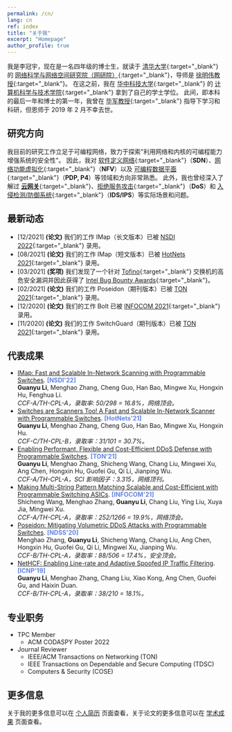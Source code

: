 ```yaml
---
permalink: /cn/
lang: cn
ref: index
title: "关于我"
excerpt: "Homepage"
author_profile: true
---
```


我是李冠宇，现在是一名四年级的博士生，就读于 [清华大学](https://www.tsinghua.edu.cn){:target="\_blank"} 的 [网络科学与网络空间研究院（网研院）](http://www.insc.tsinghua.edu.cn){:target="\_blank"}，导师是 [徐明伟教授](http://routing.netlab.edu.cn/tiki-index.php?page=Mingwei+Xu){:target="\_blank"}。
在这之前，我在 [华中科技大学](http://www.hust.edu.cn){:target="\_blank"} 的 [计算机科学与技术学院](http://cs.hust.edu.cn){:target="\_blank"} 拿到了自己的学士学位。
此间，即本科的最后一年和博士的第一年，我曾在 [毕军教授](http://netarchlab.tsinghua.edu.cn/~junbi/){:target="\_blank"} 指导下学习和科研，但恩师于 2019 年 2 月不幸去世。 

研究方向
------
我目前的研究工作立足于可编程网络，致力于探索"利用网络和内核的可编程能力增强系统的安全性"。
因此，我对 [软件定义网络](https://en.wikipedia.org/wiki/Software-defined_networking){:target="\_blank"}（**SDN**）、[网络功能虚拟化](https://en.wikipedia.org/wiki/Network_function_virtualization){:target="\_blank"}（**NFV**）以及 [可编程数据平面](https://searchnetworking.techtarget.com/answer/What-is-a-programmable-data-plane-and-where-does-P4-fit-in){:target="\_blank"}（**PDP, P4**）等领域和方向非常熟悉。
此外，我也曾经深入了解过 [**云网关**](https://www.telco.com/blog/what-is-cloud-gateway/){:target="\_blank"}、[拒绝服务攻击](https://en.wikipedia.org/wiki/Denial-of-service_attack){:target="\_blank"}（**DoS**）和 [入侵检测/防御系统](https://en.wikipedia.org/wiki/Intrusion_detection_system){:target="\_blank"}（**IDS/IPS**）等实际场景和问题。

最新动态
------
* [12/2021] **(论文)** 我们的工作 IMap（长文版本）已被 [NSDI 2022](https://www.usenix.org/conference/nsdi22){:target="\_blank"} 录用。
* [08/2021] **(论文)** 我们的工作 IMap（短文版本）已被 [HotNets 2021](https://conferences.sigcomm.org/hotnets/2021){:target="\_blank"} 录用。
* [03/2021] **(奖项)** 我们发现了一个针对 [Tofino](https://www.intel.com/content/www/us/en/products/network-io/programmable-ethernet-switch.html){:target="\_blank"} 交换机的高危安全漏洞并因此获得了 [Intel Bug Bounty Awards](https://www.intel.com/content/www/us/en/security-center/bug-bounty-program.html){:target="\_blank"}。
* [02/2021] **(论文)** 我们的工作 Poseidon（期刊版本）已被 [TON 2021](https://ieeexplore.ieee.org/abstract/document/9387461){:target="\_blank"} 录用。
* [12/2020] **(论文)** 我们的工作 Bolt 已被 [INFOCOM 2021](https://infocom2021.ieee-infocom.org/accepted-paper-list-main-conference/#132){:target="\_blank"} 录用。
* [11/2020] **(论文)** 我们的工作 SwitchGuard（期刊版本）已被 [TON 2021](https://ieeexplore.ieee.org/abstract/document/9288943){:target="\_blank"} 录用。

代表成果
------
* [IMap: Fast and Scalable In-Network Scanning with Programmable Switches](/publications/2022-04-NSDI-IMap). **<font color="#6384E2">[NSDI'22]</font>**  
**Guanyu Li**, Menghao Zhang, Cheng Guo, Han Bao, Mingwe Xu, Hongxin Hu, Fenghua Li.  
*CCF-A/TH-CPL-A，录取率: 50/298 = 16.8%，网络顶会。*
* [Switches are Scanners Too! A Fast and Scalable In-Network Scanner with Programmable Switches](/publications/2021-11-HotNets-IMap). **<font color="#6384E2">[HotNets'21]</font>**  
**Guanyu Li**, Menghao Zhang, Cheng Guo, Han Bao, Mingwe Xu, Hongxin Hu.  
*CCF-C/TH-CPL-B，录取率：31/101 = 30.7%。*
* [Enabling Performant, Flexible and Cost-Efficient DDoS Defense with Programmable Switches](/publications/2021-06-TON-Poseidon). **<font color="#6384E2">[TON'21]</font>**  
**Guanyu Li**, Menghao Zhang, Shicheng Wang, Chang Liu, Mingwei Xu, Ang Chen, Hongxin Hu, Guofei Gu, Qi Li, Jianping Wu.  
*CCF-A/TH-CPL-A，SCI 影响因子：3.315，网络顶刊。*
* [Making Multi-String Pattern Matching Scalable and Cost-Efficient with Programmable Switching ASICs](/publications/2021-05-INFOCOM-Bolt). **<font color="#6384E2">[INFOCOM'21]</font>**  
Shicheng Wang, Menghao Zhang, **Guanyu Li**, Chang Liu, Ying Liu, Xuya Jia, Mingwei Xu.  
*CCF-A/TH-CPL-A，录取率：252/1266 = 19.9%，网络顶会。*
* [Poseidon: Mitigating Volumetric DDoS Attacks with Programmable Switches](/publications/2020-02-NDSS-Poseidon). **<font color="#6384E2">[NDSS'20]</font>**  
Menghao Zhang, **Guanyu Li**, Shicheng Wang, Chang Liu, Ang Chen, Hongxin Hu, Guofei Gu, Qi Li, Mingwei Xu, Jianping Wu.  
*CCF-B/TH-CPL-A，录取率：88/506 = 17.4%，安全顶会。*
* [NetHCF: Enabling Line-rate and Adaptive Spoofed IP Traffic Filtering](/publications/2019-10-ICNP-NetHCF). **<font color="#6384E2">[ICNP'19]</font>**  
**Guanyu Li**, Menghao Zhang, Chang Liu, Xiao Kong, Ang Chen, Guofei Gu, and Haixin Duan.  
*CCF-B/TH-CPL-A，录取率：38/210 = 18.1%。*

专业职务
------
* TPC Member
  * ACM CODASPY Poster 2022
* Journal Reviewer
  * IEEE/ACM Transactions on Networking (TON)
  * IEEE Transactions on Dependable and Secure Computing (TDSC)
  * Computers & Security (COSE)

更多信息
------
关于我的更多信息可以在 [个人简历](/cv) 页面查看，关于论文的更多信息可以在 [学术成果](/publications) 页面查看。
